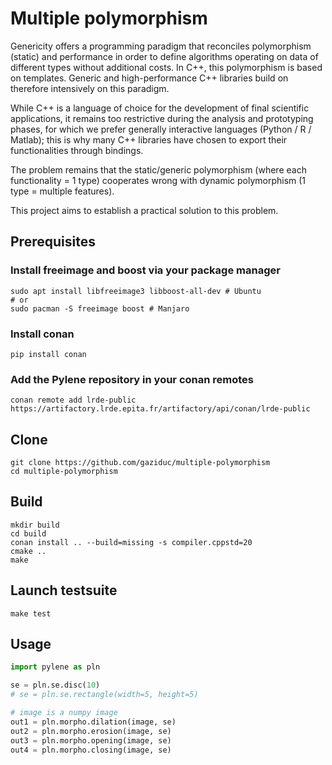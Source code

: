 # Multiple polymorphism

Genericity offers a programming paradigm that reconciles polymorphism (static) and performance in order to define algorithms operating on data of different types without additional costs. In C++, this polymorphism is based on templates. Generic and high-performance C++ libraries build on therefore intensively on this paradigm.

While C++ is a language of choice for the development of final scientific applications, it remains too restrictive during the analysis and prototyping phases, for which we prefer generally interactive languages (Python / R / Matlab); this is why many C++ libraries have chosen to export their functionalities through bindings.

The problem remains that the static/generic polymorphism (where each functionality = 1 type) cooperates
wrong with dynamic polymorphism (1 type = multiple features).

This project aims to establish a practical solution to this problem.

## Prerequisites

### Install freeimage and boost via your package manager

```shell
sudo apt install libfreeimage3 libboost-all-dev # Ubuntu
# or
sudo pacman -S freeimage boost # Manjaro
```

### Install conan

```shell
pip install conan
```

### Add the Pylene repository in your conan remotes

```shell
conan remote add lrde-public https://artifactory.lrde.epita.fr/artifactory/api/conan/lrde-public
```

## Clone

```shell
git clone https://github.com/gaziduc/multiple-polymorphism
cd multiple-polymorphism
```

## Build

```shell
mkdir build
cd build
conan install .. --build=missing -s compiler.cppstd=20
cmake ..
make
```

## Launch testsuite

```shell
make test
```

## Usage

```python
import pylene as pln

se = pln.se.disc(10)
# se = pln.se.rectangle(width=5, height=5)

# image is a numpy image
out1 = pln.morpho.dilation(image, se) 
out2 = pln.morpho.erosion(image, se)
out3 = pln.morpho.opening(image, se)
out4 = pln.morpho.closing(image, se)
```

